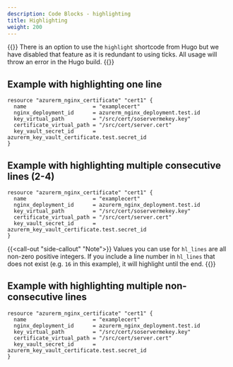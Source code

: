 ```yaml
---
description: Code Blocks - highlighting
title: Highlighting 
weight: 200
---
```


{{<warning>}}
There is an option to use the `highlight` shortcode from Hugo but we have disabled that feature as it is redundant to using ticks. All usage will throw an error in the Hugo build.
{{</warning>}}

## Example with highlighting one line
```hcl {linenos=false,hl_lines=[16]}
resource "azurerm_nginx_certificate" "cert1" {
  name                     = "examplecert"
  nginx_deployment_id      = azurerm_nginx_deployment.test.id
  key_virtual_path         = "/src/cert/soservermekey.key"
  certificate_virtual_path = "/src/cert/server.cert"
  key_vault_secret_id      = azurerm_key_vault_certificate.test.secret_id
}
```

## Example with highlighting multiple consecutive lines (2-4)
```hcl {linenos=true,hl_lines="2-4"}
resource "azurerm_nginx_certificate" "cert1" {
  name                     = "examplecert"
  nginx_deployment_id      = azurerm_nginx_deployment.test.id
  key_virtual_path         = "/src/cert/soservermekey.key"
  certificate_virtual_path = "/src/cert/server.cert"
  key_vault_secret_id      = azurerm_key_vault_certificate.test.secret_id
}
```
{{<call-out "side-callout" "Note">}}
Values you can use for `hl_lines` are all non-zero positive integers. If you include a line number in `hl_lines` that does not exist (e.g. `16` in this example), it will highlight until the end.
{{</call-out>}}

## Example with highlighting multiple non-consecutive lines
```hcl {linenos=true,hl_lines=[2,4,6]}
resource "azurerm_nginx_certificate" "cert1" {
  name                     = "examplecert"
  nginx_deployment_id      = azurerm_nginx_deployment.test.id
  key_virtual_path         = "/src/cert/soservermekey.key"
  certificate_virtual_path = "/src/cert/server.cert"
  key_vault_secret_id      = azurerm_key_vault_certificate.test.secret_id
}
```